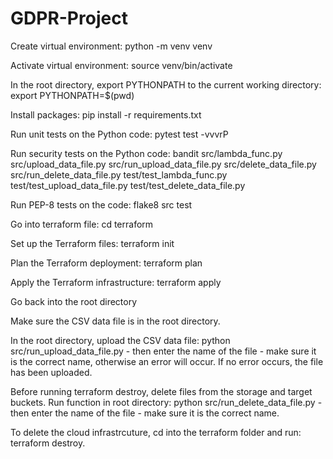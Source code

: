 # GDPR-Project

Create virtual environment: python -m venv venv

Activate virtual environment: source venv/bin/activate

In the root directory, export PYTHONPATH to the current working directory: export PYTHONPATH=$(pwd)

Install packages: pip install -r requirements.txt

Run unit tests on the Python code: pytest test -vvvrP

Run security tests on the Python code: bandit src/lambda_func.py src/upload_data_file.py src/run_upload_data_file.py src/delete_data_file.py src/run_delete_data_file.py test/test_lambda_func.py test/test_upload_data_file.py test/test_delete_data_file.py

Run PEP-8 tests on the code: flake8 src test

Go into terraform file: cd terraform

Set up the Terraform files: terraform init

Plan the Terraform deployment: terraform plan

Apply the Terraform infrastructure: terraform apply

Go back into the root directory

Make sure the CSV data file is in the root directory.

In the root directory, upload the CSV data file: python src/run_upload_data_file.py - then enter the name of the file - make sure it is the correct name, otherwise an error will occur. If no error occurs, the file has been uploaded.

Before running terraform destroy, delete files from the storage and target buckets. Run function in root directory: python src/run_delete_data_file.py - then enter the name of the file - make sure it is the correct name.

To delete the cloud infrastrcuture, cd into the terraform folder and run: terraform destroy.
